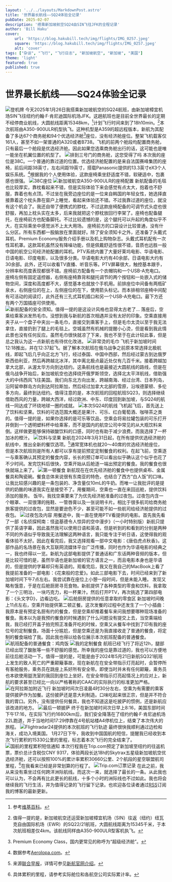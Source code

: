 ```yaml
---
layout: '../../layouts/MarkdownPost.astro'
title: '世界最长航线——SQ24体验全记录'
pubDate: 2025-02-07
description: '搭乘新加坡航空SQ24由SIN飞往JFK的全程记录'
author: 'Bill Haku'
cover:
    url: 'https://blog.hakubill.tech/img/flights/IMG_0257.jpeg'
    square: 'https://blog.hakubill.tech/img/flights/IMG_0257.jpeg'
    alt: 'cover'
tags: ["杂谈", "飞行", "飞行日志", "新加坡航空", "新加坡", "美国"]
theme: 'light'
featured: true
published: true
---
```


# 世界最长航线——SQ24体验全记录
![登机牌](https://blog.hakubill.tech/img/flights/5289B00C-563E-4916-86B1-B77F96237FF1.jpeg)
今天2025年1月26日我搭乘新加坡航空的SQ24航班，由新加坡樟宜机场SIN飞往纽约约翰·F·肯尼迪国际机场JFK。这趟航班也是目前全世界最长的定期不经停商业航线，大圆航线距离15348km，[^1]计划飞行时间来到了18h10min。[^2]本次航班由A350-900ULR机型执飞。这种机型是A359的超远程版本，新航为其配备了多达67个商务舱和94个优选经济舱[^3]座位，没有经济舱座位。整架飞机载客仅161人，甚至不如一架普通的A320或者B738。飞机的前两个舱段均配置商务舱，只有最后一个舱段是优选经济舱。因此如果您选乘商务舱出行的话，这可能也是唯一能坐在机翼位置的机型了。
![排到三号门的商务舱，这您受得了吗](https://blog.hakubill.tech/img/flights/E2940D51-A934-4E9D-B11D-D1A0E9302291.jpeg)
本次我的座位是38C。一个普通的靠过道的位置。优选经济舱配置的是来自法国赛峰集团的座椅，前后间距38英寸，左右间距19英寸，搭载Panasonic提供的13.3英寸eX3个人娱乐系统。[^4]根据我的个人使用体验，这款座椅乘坐舒适度不错，软硬适中，包裹感也很强。
![38C座位](https://blog.hakubill.tech/img/flights/B8BDF5E1-17D5-4FFC-B9E9-B073CE2E974C.jpeg)
![新加坡航空A350-900ULR的座椅配置](https://format.creatorcdn.com/ed35d3a4-c647-4ff5-aa21-255df6a080f4/0/0/0/0,0,800,4525,2500,4525/0-0-0/4f251e32-bd1b-4e53-bb9f-f5c4418d7933/1/1/SQ_359_ULR.png?fjkss=exp=2053554230~hmac=b8609132284a5571e9b0c461e1c1a7a1d33f6c0bdeacdf09dc73b2be9133cfef&800)
新航配备的毛毯也比较厚实，靠枕看起来不错，但是实际体验下来会感觉有点太大，抱着也不舒服，靠着也有点顶。不过坐在我旁边座位的是一位来自韩国的年轻女性，她选择直接靠着这个枕头靠在窗户上睡觉，看起来体验还不错。不过我靠过道的座位，就没有这个机会了。我还自带了便携式的脖枕，不过这款座椅配备的可调节式头症也很舒服，再加上枕头实在太多，后来我就把这个脖枕放回行李架了。座椅也配备腿托，在座椅前方也配备脚托。不过比较遗憾的是，这个腿托可以升起的角度似乎不大，在实际乘坐中感觉派不上太大用场。
座椅前方的口袋设计比较普通，没有什么分区。所有东西都一股脑放在里面就好。除了安全须知卡之外，还准备了头戴式耳机、Premium Economy服务介绍手册以及机上购物杂志。头戴式耳机配有一次性耳机罩。这款耳机虽然没有降噪功能，但是佩戴舒适性很不错，音质也远胜一般中国的航空公司经济舱配置的耳机。PTV系统内置了大量好莱坞电影、华语电影、日语电影、印度电影，以及很多分类。华语电影大约有40余部，日语电影大约有30余部。此外，还可以收看TV直播、听音乐等。PTV屏幕很大，触控基本跟手，分辨率和亮度表现都很不错。座椅前方配备有一个衣帽钩和一个USB-A充电口。座椅左侧有固定遥控器，右侧有座椅靠背和腿托调节的两个按钮和一处嵌入式的储物空间，深度和高度都不大，感觉基本也就放个手机用。前排座位中间备有两瓶矿泉水，右侧座位的在上，左侧座位的在下，使用箭头标记。而本排相邻座椅中间配有可活动的阅读灯，此外还有三孔式耳机插口和另一个USB-A充电口。最下方还有两个万国插座可供使用。
![新航配备的安全须知。值得一提的是这设计风格也显得太古老了…](https://blog.hakubill.tech/img/flights/B3FB9EC1-34CC-46C5-BED6-6D04B117E5A8.jpeg)
落座后，空乘给乘客派发热毛巾。没想到我与新航的首次相遇并没有太好的印象。空乘直接用夹子从一个盘子中夹出一条毛巾，直接交到乘客手上，但是毛巾太烫以至于我无法拿住，直接扔到了腿上的毛毯上。空城虽然有机械的提醒小心烫，但是看到我此情此景也没有任何反应。虽然毛巾很快就凉了下来，我也不至于在此计较此事，但是总之我认为这一点新航也有待优化改进。
![非常烫的毛巾](https://blog.hakubill.tech/img/flights/623ADF2F-CAC3-4549-81DF-B1F2C48DDB63.jpeg)
飞机于新加坡时间12:18推出，并在12:37起飞。据了解本次航班在俄乌战争之前原本常选择北极航线，即起飞后几乎向正北方飞行，经过泰国、中国中西部，然后经过蒙古到达俄罗斯西伯利亚，然后再跨越北冰洋，其中离北极点最近处仅有几百千米。接着跨越加拿大北部，从渥太华方向到达纽约。这条航线也是最接近大圆航线的路线，但是在俄乌战争开始后，新加坡航空也选择绕开俄罗斯领空，选择北太平洋航线，借助强大的中纬西风飞往美国。我们向东北方向出发，跨越南海、经过台湾、日本列岛，沿阿留申群岛方向到达阿拉斯加，然后经过加拿大北部的雪原，沿埃德蒙顿、多伦多方向，最终到达纽约。值得注意的是，本次航班的回程航班SQ23，则选择继续借助西风的力量，跨越大西洋，经过欧洲、中东、印度回到新加坡，与SQ24的航线一同达成了环绕地球一圈的成就。
![本次SQ24的航线](https://blog.hakubill.tech/img/flights/DraggedImage.png)
飞机起飞后，首先送上了饮料和坚果。饮料的可选范围大概还是果汁、可乐、红白葡萄酒、咖啡茶之类的。值得一提的是，如果你选择的是可乐等饮品，空乘会将易拉罐包装的可乐打开并倒到一个透明塑料杯中给乘客，而不是国内的航空公司中常见的从大瓶饮料来倒。这样做更能够保持碳酸饮料的口感，同时也有助于减少浪费。而我选择了一杯加冰的橙汁。
![饮料与坚果](https://blog.hakubill.tech/img/flights/IMG_0232.jpeg)
新航在2024年3月31日起，在所有提供优选经济舱的航线中，推出全新的餐饮选项。[^5]通常宽体机也就20～40席的优选经济舱座位，但是本次航班则是所有人都可以享有提前预定定制餐食的权利。在起飞前，空乘逐一与乘客确认其预定的餐食内容，长长的预订单可以看出似乎确认这个似乎也花了不少时间。发完饮料后很快，空乘开始从后舱逐一端出预定的餐食。我的餐食也很快就端上来了。
![第一顿餐食](https://blog.hakubill.tech/img/flights/4D998ED2-CD94-43BA-B753-166F71A71A41.jpeg)
新航现在在优先经济舱的餐食中也提供桌布、金属餐具和陶瓷碗。餐食总体来说很有东南亚的特色，也结合了西方“白人饭”的口味。让我比较感兴趣的是一条包装的、净含量仅10mL的牛奶。而唯一让我批评的是提供的奶酪的味道我实在是接受不了。用餐期间，空乘也一直在来回巡舱，提供饮料添加的服务。
饭毕。我找空乘要来了为优先经济舱准备的过夜包。过夜包内含一个眼罩、一双很薄的拖鞋、一管唇膏以及一张说明卡片。相比于很多航司给商务舱旅客提供的过夜包，显然是要逊色不少，甚至可能不如一些航司给经济舱提供的过夜包。
![过夜包及内容](https://blog.hakubill.tech/img/flights/C056B494-2E22-451C-9D0F-5640BF3E07F2.jpeg)
用餐途中，我一直在使用PTV看提供的电影。首先我先看了一部《名侦探柯南：怪盗基德令人惊异的空中漫步》（一小时特别版）新航只提供了英语字幕，因此虽然我可以使用日语和英语，但是听到的和看到的分别是两种不同的外语似乎导致我无法理解这两种语言，我只能专注于听日语，这使得我的观看体验不太好。因此在看完后，我又选择观看一部中文电影：《唐伯虎点秋香》。这部作品的名场景在各大互联网流媒体平台广泛传播，同时也作为华语电影的经典之一，我也终得以一览。新航为这部电影提供了普通话和广东话两种音频的版本，但是比较可惜的是，虽然华语也是新加坡的官方语言之一，而且电影本身也是华语的，但是提供的字幕却只有英语的。观看完后，我又在我自己的MacBook上看了我提前准备的一部电影：《花束般的恋爱》。如此三部电影下去，时间已经来到了新加坡时间下午7点左右。我尝试靠在座位上小憩一段时间，但是未能入睡。
发现又略有饿意，于是在后舱厨房寻觅食物。新航提供了各种类型的零食和饮料，我拿取了一个三明治，一块巧克力，和一杯果汁。然后打开PTV，再次挑选了第四部电影：《头文字D》，边看边吃。
![后舱厨房提供的任意拿取的零食区](https://blog.hakubill.tech/img/flights/713B6BFF-DB08-407D-A7DA-2EC210FB192F.jpeg)
新加坡时间晚上11点左右，空乘开始提供第二顿正餐。这次发餐的过程中还发生了一个小插曲：我原本是有预定名厨有约的餐食，但是空乘却推着餐车来问我想要哪种现场准备的餐食。我本以为是我预约餐食的时候遇到了什么问题没有提交上去，当空乘端给我，我已经打开盖子拍完照正准备开吃的时候，空乘又从餐车中找到了印有我的座位号的定制餐食。场面十分尴尬，但是空乘还是为我直接收走了普通的餐食，将定制的餐食端给了我。因此我也得以给各位展示本次航班配备的普通餐食。
![航班配备的普通餐食：鸡肉饭](https://blog.hakubill.tech/img/flights/3B18B4FF-7478-4D36-99EB-D50A45981D0A.jpeg)
![我的定制餐食](https://blog.hakubill.tech/img/flights/13A933B2-868D-4607-BFA6-DA0AB7730CE4.jpeg)
航班已经飞行了将近12h，腿部已经出现了酸胀等一些不舒服的感觉。所幸我的座位是靠过道的，我也可以方便地前往后舱活动一下。值得一提的是，可能是由于2024年5月21日新航SQ321航班上发生的致人死亡的严重颠簸事故，现在新航在在安全带指示灯亮起时，会暂停所有客舱服务，乘务员在跳座上系好所有安全带。即使当时并未有任何颠簸，乘务员也本欲使用盥洗室的我回到座位上坐好。在安全带指示灯亮起情况上的应对上，新航的要求甚至已经比一向以严格著称的CAAC的实际执行的标准更加严格。
![在阿拉斯加附近飞行](https://blog.hakubill.tech/img/flights/B124687F-C895-4828-BEDB-89DE1ADD6B32.jpeg)
新加坡时间次日凌晨4时30分左右，空乘为有需要的乘客提供披萨作为加餐。这份披萨还是意大利制造。口味吃起来很正宗，但是并不符合我的胃口。另外，没有提供任何餐具，我也不知道这是吃披萨的惯例，还是新航应该改进的地方。
![最后一顿披萨](https://blog.hakubill.tech/img/flights/B172E3FD-F2DD-4B63-BA0B-1DBB501103B0.jpeg)
终于在新加坡时间次日早上8:16，美国东部时间下午17:16，在实际飞行约16800km后，我们安全降落在了纽约约翰·F·肯尼迪机场22L跑道，并于当地时间17:29停靠在4号航站楼A4停机位上，结束了本次伟大的旅程。
![Flightradar24提供的本次航班的飞行轨迹](https://blog.hakubill.tech/img/flights/2312C443-D28C-4248-8CCD-161DDE80FE88.png)
最终很快我顺利通过边检和海关，成功入境美国。
1月27日下午，我收到中国国航的短信，提醒我已经收到本次飞行累积的15330公里的里程，标志着本次飞行的完全结束了。
![国航的里程累积短信通知](https://blog.hakubill.tech/img/flights/4EA61F58-AE95-4EB7-B37D-09F1AFD26F4D.jpeg)
本次行程我在Trip.com预定了新加坡至纽约的往返机票，票价总计含税仅CNY 9317，体验两段长达18h的Skytrax五星级新加坡航空优选经济舱，还可以按照100%的累计率累积30660公里、2个航段的星空联盟航司里程，[^6]在我看来已经是非常划算的行程了。
![Trip.com订票记录](https://blog.hakubill.tech/img/flights/94E3FF16-75EE-4485-B028-C060C8C3BF05.jpeg)
在此之前，我从来没有乘坐过任何跨洋洲际航线。而这次一来，就选择了最长的一条。从此我也可以认为，不会再有比此更长的航线，十多个小时的洲际线也不过如此。我也将会继续我的飞行生活，并为值得记录的飞行留下记录。也欢迎各位读者通过[RSS](https://blog.hakubill.tech/rss.xml)订阅我的博客的最新更新。

[^1]:	参考[维基百科](https://zh.m.wikipedia.org/wiki/%E4%B8%8D%E7%BB%8F%E5%81%9C%E8%88%AA%E7%8F%AD)。

[^2]:	值得一提的是，新加坡航空还运营新加坡樟宜机场（SIN）往返（纽约）纽瓦克自由国际机场（EWR）的SQ22/21航班，大圆航线距离为15345千米，于本次航班相差仅4km。该航线同样由A350-900ULR型客机执飞。

[^3]:	Premium Economy Class，国内更常见的称呼为“超级经济舱”。

[^4]:	数据参考[Aerolopa.com](https://www.aerolopa.com/sq-359-ulr)。

[^5]:	来源[联合早报](https://www.zaobao.com.sg/realtime/singapore/story20240315-3158977 "联合早报")，详情可参见[新航官网介绍](https://www.singaporeair.com/zh_CN/cn/flying-withus/dining/book-the-cook/)。

[^6]:	具体累积的里程，请参考实际舱位和各航空公司实际累计率。